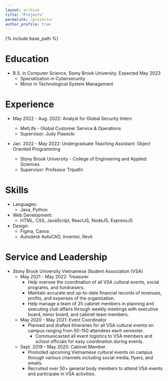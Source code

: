 ```yaml
---
layout: archive
title: "Projects"
permalink: /projects/
author_profile: true
---
```


{% include base_path %}

Education
======
* B.S. in Computer Science, Stony Brook University, Expected May 2023
  * Specialization in Cybersecurity
  * Minor in Technological System Management

Experience
======
* May 2022 - Aug. 2022: Analyst for Global Security Intern
  * MetLife - Global Customer Service & Operations
  * Supervisor: Judy Piasecki

* Jan. 2022 - May 2022: Undergraduate Teaching Assistant: Object Oriented Programming
  * Stony Brook University - College of Engineering and Applied Sciences
  * Supervisor: Professor Tripathi
  
Skills
======
* Languages:
  * Java, Python
* Web Development: 
  * HTML, CSS, JavaScript, ReactJS, NodeJS, ExpressJS
* Design:
  * Figma, Canva
  * Autodesk AutoCAD, Inventor, Revit

Service and Leadership
======
* Stony Brook University Vietnamese Student Association (VSA)
  * May 2021 - May 2022: Treasurer
    * Help oversee the coordination of all VSA cultural events, social programs, and fundraisers.
    * Maintain accurate and up-to-date financial records of revenues, profits, and expenses of the organization.
    * Help manage a team of 25 cabinet members in planning and executing club affairs through weekly meetings with
      executive board, minor board, and cabinet team members.
  * May 2020 - May 2021: Event Coordinator
    * Planned and drafted itineraries for all VSA cultural events on campus ranging from 50-150 attendees each
      semester.
      * Communicaxted all event logistics to VSA members and school officials for easy coordination during events.
  * Sept. 2019 - May 2020: Cabinet Member
    * Promoted upcoming Vietnamese cultural events on campus through various channels including social media, flyers, and emails.
    * Recruited over 50+ general body members to attend VSA events and participate in VSA activities.
